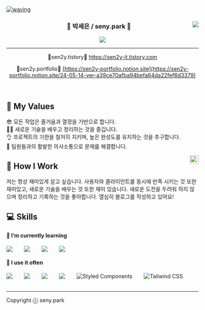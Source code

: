
[![waving](https://capsule-render.vercel.app/api?type=waving&height=200&text=sen2y's%20github&fontAlign=70&fontAlignY=35&color=0:ddbdfc,100:f8cdda&fontColor=ffffff)](https://github.com/kyechan99/capsule-render)

<div align="center">


<div align="right">
  <a href="https://github.com/sen2y/github-readme-stats">
    <img src="https://github-readme-stats.vercel.app/api/top-langs/?username=sen2y" align="right" />
  </a>
</div> 

### 🐰 박세은 / seny.park 🐰

<a href="https://github.com/sen2y"><img src="https://hits.seeyoufarm.com/api/count/incr/badge.svg?url=https%3A%2F%2Fgithub.com%2Fsen2y&count_bg=%23000000&title_bg=%23000000&icon=github.svg&icon_color=%23E7E7E7&title=GitHub&edge_flat=false)"/></a>
<hr/>
🍒sen2y.tistory🍒 <a href="https://sen2y-it.tistory.com/">https://sen2y-it.tistory.com</a>  


🍏sen2y.portfolio🍏 [https://sen2y-portfolio.notion.site](https://sen2y-portfolio.notion.site/24-05-14-ver-a39ce70afba94befa64da22fef6d3379)

  <br>
 
</div>

  
  
<!-- ## 🐰 박세은 / seny.park

안녕하세요! 🙋‍♂️ 풀스택 개발자를 준비 중인 박세은입니다.  
개발은 Programming이 아닌 Development라는 생각으로, 개발자 뿐 아니라 모든 직군이 함께 해야하는 것 이라고 생각합니다.  
현재는 카카오 클라우드 스쿨 in JEJU에 참여해 풀스택 과정을 학습하고 있습니다.  
항상 이야기하는 것을 좋아하고 건설적인 비판을 환영합니다. 🥰 모두 행복했으면 좋겠어요!

  <img align="right" width="23" src="https://github.com/seondal/seondal/assets/75469131/f3735e2a-2fb1-4e7f-bbea-81f5698213b0" />
  
  <br> -->

## 💬 My Values

😎 모든 작업은 즐거움과 열정을 기반으로 합니다.   
👩‍💻 새로운 기술을 배우고 정리하는 것을 즐깁니다.   
👌 프로젝트의 기한을 철저히 지키며, 높은 완성도를 유지하는 것을 추구합니다.   
🦻 팀원들과의 활발한 의사소통으로 문제를 해결합니다.

  <img align="right" width="23" src="https://github.com/seondal/seondal/assets/75469131/f3735e2a-2fb1-4e7f-bbea-81f5698213b0" />

## 🚀 How I Work

저는 항상 재미있게 살고 싶습니다. 사용자와 클라이언트를 동시에 만족 시키는 것 또한 재미있고, 새로운 기술을 배우는 것 또한 재미 있습니다.
새로운 도전을 두려워 하지 않으며 정리하고 기록하는 것을 좋아합니다. 열심히 블로그를 작성하고 있어요!


## 💻 Skills

#### 📘 I’m currently learning

<div style="display:flex;gap:30px;flex-wrap:wrap;">
  <img src="https://img.shields.io/badge/js-F7DF1E?style=for-the-badge&logo=javascript&logoColor=black">
  <img src="https://img.shields.io/badge/react-61DAFB?style=for-the-badge&logo=react&logoColor=black">
  <img src="https://img.shields.io/badge/express-000000?style=for-the-badge&logo=express&logoColor=white">
  <img src="https://img.shields.io/badge/java-007396?style=for-the-badge&logo=java&logoColor=white">
</div>

#### 📗 I use it often

<div style="display:flex;gap:30px;flex-wrap:wrap;">
  <img src="https://img.shields.io/badge/js-F7DF1E?style=for-the-badge&logo=javascript&logoColor=black">
  <img src="https://img.shields.io/badge/ts-3178C6?style=for-the-badge&logo=typescript&logoColor=white">
  <img src="https://img.shields.io/badge/react-61DAFB?style=for-the-badge&logo=react&logoColor=black">
  <img src="https://img.shields.io/badge/nestjs-E0234E?style=for-the-badge&logo=nestjs&logoColor=white">
  <img src="https://img.shields.io/badge/styled--components-DB7093?style=for-the-badge&logo=styled-components&logoColor=white" alt="Styled Components">
  <img src="https://img.shields.io/badge/Tailwind_CSS-38B2AC?style=for-the-badge&logo=tailwind-css&logoColor=white" alt="Tailwind CSS">
</div>

<br/>

<hr/>

Copyright ⓒ seny.park

